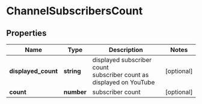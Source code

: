 # ChannelSubscribersCount

## Properties

| Name | Type | Description | Notes |
|------------ | ------------- | ------------- | -------------|
**displayed_count** | **string** | displayed subscriber count<br>subscriber count as displayed on YouTube |[optional]|
**count** | **number** | subscriber count |[optional]|